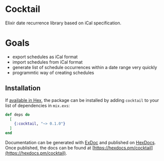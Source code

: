 # Cocktail

Elixir date recurrence library based on iCal specification.

# Goals

* export schedules as iCal format
* import schedules from iCal format
* generate list of schedule occurrences within a date range very quickly
* programmtic way of creating schedules

## Installation

If [available in Hex](https://hex.pm/docs/publish), the package can be installed
by adding `cocktail` to your list of dependencies in `mix.exs`:

```elixir
def deps do
  [
    {:cocktail, "~> 0.1.0"}
  ]
end
```

Documentation can be generated with [ExDoc](https://github.com/elixir-lang/ex_doc)
and published on [HexDocs](https://hexdocs.pm). Once published, the docs can
be found at [https://hexdocs.pm/cocktail](https://hexdocs.pm/cocktail).
